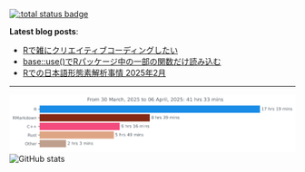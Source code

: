 [![:total status badge](https://paithiov909.r-universe.dev/badges/:total)](https://paithiov909.r-universe.dev)

**Latest blog posts**:

<!-- BLOG-POST-LIST:START -->
- [Rで雑にクリエイティブコーディングしたい](https://zenn.dev/paithiov909/articles/skiagd-intro)
- [base::use&lpar;&rpar;でRパッケージ中の一部の関数だけ読み込む](https://zenn.dev/paithiov909/articles/r-base-use-function)
- [Rでの日本語形態素解析事情 2025年2月](https://zenn.dev/paithiov909/articles/bench-202502)
<!-- BLOG-POST-LIST:END -->

---

<p align="left">
  <img src="https://github.com/paithiov909/paithiov909/blob/main/images/stat.svg" alt="Wakatime stats" />
  <img src="http://github-profile-summary-cards.vercel.app/api/cards/stats?username=paithiov909&theme=default" alt="GitHub stats" />
</p>
